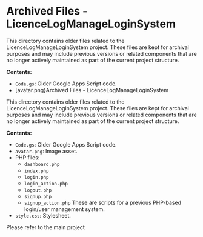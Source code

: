 # Archived Files - LicenceLogManageLoginSystem

This directory contains older files related to the LicenceLogManageLoginSystem project. These files are kept for archival purposes and may include previous versions or related components that are no longer actively maintained as part of the current project structure.

**Contents:**
- `Code.gs`: Older Google Apps Script code.
- [avatar.png}Archived Files - LicenceLogManageLoginSystem

This directory contains older files related to the LicenceLogManageLoginSystem project. These files are kept for archival purposes and may include previous versions or related components that are no longer actively maintained as part of the current project structure.

**Contents:**
- `Code.gs`: Older Google Apps Script code.
- `avatar.png`: Image asset.
- PHP files:
    - `dashboard.php`
    - `index.php`
    - `login.php`
    - `login_action.php`
    - `logout.php`
    - `signup.php`
    - `signup_action.php`
  These are scripts for a previous PHP-based login/user management system.
- `style.css`: Stylesheet.

Please refer to the main project